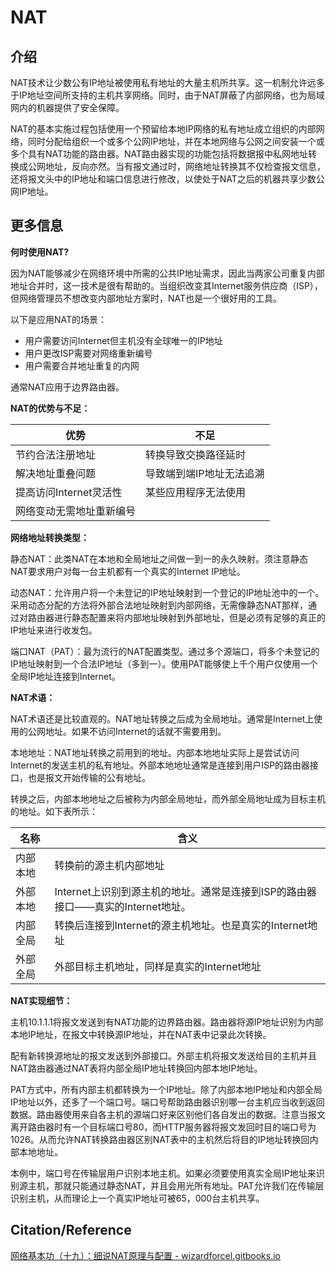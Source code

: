 # NAT



## 介绍

NAT技术让少数公有IP地址被使用私有地址的大量主机所共享。这一机制允许远多于IP地址空间所支持的主机共享网络。同时，由于NAT屏蔽了内部网络，也为局域网内的机器提供了安全保障。

NAT的基本实施过程包括使用一个预留给本地IP网络的私有地址成立组织的内部网络，同时分配给组织一个或多个公网IP地址，并在本地网络与公网之间安装一个或多个具有NAT功能的路由器。NAT路由器实现的功能包括将数据报中私网地址转换成公网地址，反向亦然。当有报文通过时，网络地址转换其不仅检查报文信息，还将报文头中的IP地址和端口信息进行修改，以使处于NAT之后的机器共享少数公网IP地址。



## 更多信息

**何时使用NAT?**

因为NAT能够减少在网络环境中所需的公共IP地址需求，因此当两家公司重复内部地址合并时，这一技术是很有帮助的。当组织改变其Internet服务供应商（ISP），但网络管理员不想改变内部地址方案时，NAT也是一个很好用的工具。

以下是应用NAT的场景：

- 用户需要访问Internet但主机没有全球唯一的IP地址
- 用户更改ISP需要对网络重新编号
- 用户需要合并地址重复的内网

通常NAT应用于边界路由器。

**NAT的优势与不足：**

| **优势**                 | **不足**                 |
| ------------------------ | ------------------------ |
| 节约合法注册地址         | 转换导致交换路径延时     |
| 解决地址重叠问题         | 导致端到端IP地址无法追溯 |
| 提高访问Internet灵活性   | 某些应用程序无法使用     |
| 网络变动无需地址重新编号 |                          |

**网络地址转换类型：**

静态NAT：此类NAT在本地和全局地址之间做一到一的永久映射。须注意静态NAT要求用户对每一台主机都有一个真实的Internet IP地址。

动态NAT：允许用户将一个未登记的IP地址映射到一个登记的IP地址池中的一个。采用动态分配的方法将外部合法地址映射到内部网络，无需像静态NAT那样，通过对路由器进行静态配置来将内部地址映射到外部地址，但是必须有足够的真正的IP地址来进行收发包。

端口NAT（PAT）：最为流行的NAT配置类型。通过多个源端口，将多个未登记的IP地址映射到一个合法IP地址（多到一）。使用PAT能够使上千个用户仅使用一个全局IP地址连接到Internet。

**NAT术语：**

NAT术语还是比较直观的。NAT地址转换之后成为全局地址。通常是Internet上使用的公网地址。如果不访问Internet的话就不需要用到。

本地地址：NAT地址转换之前用到的地址。内部本地地址实际上是尝试访问Internet的发送主机的私有地址。外部本地地址通常是连接到用户ISP的路由器接口，也是报文开始传输的公有地址。

转换之后，内部本地地址之后被称为内部全局地址，而外部全局地址成为目标主机的地址。如下表所示：

| **名称** | **含义**                                                     |
| -------- | ------------------------------------------------------------ |
| 内部本地 | 转换前的源主机内部地址                                       |
| 外部本地 | Internet上识别到源主机的地址。通常是连接到ISP的路由器接口——真实的Internet地址。 |
| 内部全局 | 转换后连接到Internet的源主机地址。也是真实的Internet地址     |
| 外部全局 | 外部目标主机地址，同样是真实的Internet地址                   |

**NAT实现细节：**

主机10.1.1.1将报文发送到有NAT功能的边界路由器。路由器将源IP地址识别为内部本地IP地址，在报文中转换源IP地址，并在NAT表中记录此次转换。

配有新转换源地址的报文发送到外部接口。外部主机将报文发送给目的主机并且NAT路由器通过NAT表将内部全局IP地址转换回内部本地IP地址。

PAT方式中，所有内部主机都转换为一个IP地址。除了内部本地IP地址和内部全局IP地址以外，还多了一个端口号。端口号帮助路由器识别哪一台主机应当收到返回数据。路由器使用来自各主机的源端口好来区别他们各自发出的数据。注意当报文离开路由器时有一个目标端口号80，而HTTP服务器将报文发回时目的端口号为1026。从而允许NAT转换路由器区别NAT表中的主机然后将目的IP地址转换回内部本地地址。

本例中，端口号在传输层用户识别本地主机。如果必须要使用真实全局IP地址来识别源主机，那就只能通过静态NAT，并且会用光所有地址。PAT允许我们在传输层识别主机，从而理论上一个真实IP地址可被65，000台主机共享。



## Citation/Reference

[网络基本功（十九）：细说NAT原理与配置 - wizardforcel.gitbooks.io](https://wizardforcel.gitbooks.io/network-basic/content/18.html)